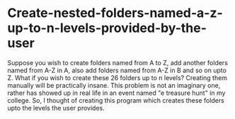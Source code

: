# Create-nested-folders-named-a-z-up-to-n-levels-provided-by-the-user
Suppose you wish to create folders named from A to Z, add another folders named from A-Z in A, also add folders named from A-Z in B and so on upto Z. What if you wish to create these 26 folders up to n levels? Creating them manually will be practically insane. This problem is not an imaginary one, rather has showed up in real life in an event named "e treasure hunt" in my college. So, I thought of creating this program which creates these folders upto the levels the user provides.
